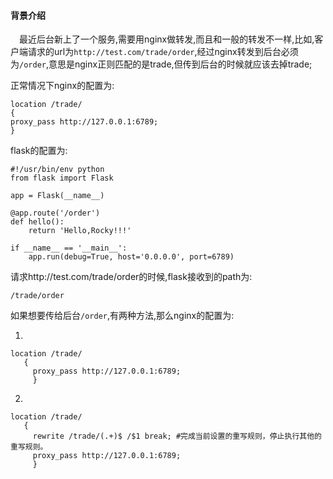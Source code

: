 #### 背景介绍

&emsp;最近后台新上了一个服务,需要用nginx做转发,而且和一般的转发不一样,比如,客户端请求的url为`http://test.com/trade/order`,经过nginx转发到后台必须为`/order`,意思是nginx正则匹配的是trade,但传到后台的时候就应该去掉trade;

正常情况下nginx的配置为:
```
location /trade/ 
{ 
proxy_pass http://127.0.0.1:6789; 
}
```
flask的配置为:
```
#!/usr/bin/env python
from flask import Flask

app = Flask(__name__)

@app.route('/order')
def hello():
    return 'Hello,Rocky!!!'

if __name__ == '__main__':
    app.run(debug=True, host='0.0.0.0', port=6789)

```
请求http://test.com/trade/order的时候,flask接收到的path为:
```
/trade/order
```

如果想要传给后台`/order`,有两种方法,那么nginx的配置为:

1. 
```
location /trade/
   {
     proxy_pass http://127.0.0.1:6789;
     }
```

2. 
```
location /trade/
   {
     rewrite /trade/(.+)$ /$1 break; #完成当前设置的重写规则，停止执行其他的重写规则。
     proxy_pass http://127.0.0.1:6789;
     }

```
